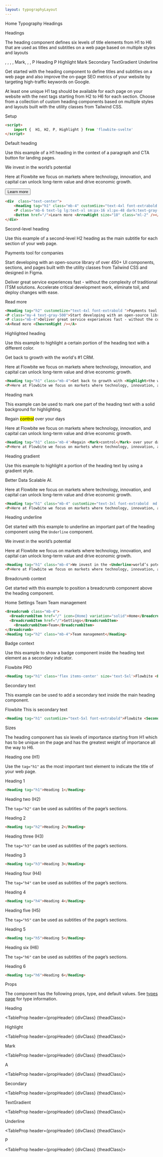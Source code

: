 ```yaml
---
layout: typographyLayout
---
```


<script>
	import { Htwo, ExampleDiv, GitHubSource, CompoDescription, TableProp, TableDefaultRow } from '../../utils'
	import { P, Heading, Highlight, A, Mark, Secondary, TextGradient, Underline, Button, Badge, Breadcrumb, BreadcrumbItem } from '$lib';
	import { Home, ArrowRight, ChevronRight } from 'svelte-heros';
	
	import componentProps1 from '../../props/Heading.json'
  import componentProps2 from '../../props/Highlight.json'
	import componentProps3 from '../../props/A.json'
  import componentProps4 from '../../props/Mark.json'
	import componentProps5 from '../../props/Secondary.json'
	import componentProps6 from '../../props/TextGradient.json'
	import componentProps7 from '../../props/Underline.json'
	import componentProps8 from '../../props/P.json'
  let items1 = componentProps1.props
  let items2 = componentProps2.props
	let items3 = componentProps3.props
  let items4 = componentProps4.props
	let items5 = componentProps5.props
  let items6 = componentProps6.props
	let items7 = componentProps7.props
  let items8 = componentProps8.props
	
	let propHeader = ['Name', 'Type', 'Default']

  let divClass='w-full relative overflow-x-auto shadow-md sm:rounded-lg py-4'
  let theadClass ='text-xs text-gray-700 uppercase bg-gray-50 dark:bg-gray-700 dark:text-white'
</script>

<Breadcrumb class="pb-8">
  <BreadcrumbItem href="/" icon={Home} variation="solid">Home</BreadcrumbItem>
  <BreadcrumbItem href="/typography/">Typography</BreadcrumbItem>
	<BreadcrumbItem>Headings</BreadcrumbItem>
</Breadcrumb>

<Heading class="w-full mb-2" tag="h1" customSize="text-3xl">Headings</Heading>

<CompoDescription>The heading component defines six levels of title elements from H1 to H6 that are used as titles and subtitles on a web page based on multiple styles and layouts</CompoDescription>


<ExampleDiv>
, , , , Mark, , , 
	<GitHubSource href="typography/P.svelte">P</GitHubSource>
	<GitHubSource href="typography/Heading.svelte">Heading</GitHubSource>
	<GitHubSource href="typography/P.svelte">P</GitHubSource>
	<GitHubSource href="typography/Highlight.svelte">Highlight</GitHubSource>
		<GitHubSource href="typography/Mark.svelte">Mark</GitHubSource>
	<GitHubSource href="typography/Secondary.svelte">Secondary</GitHubSource>
	<GitHubSource href="typography/TextGradient.svelte">TextGradient</GitHubSource>
	<GitHubSource href="typography/Underline.svelte">Underline</GitHubSource>
</ExampleDiv>

Get started with the heading component to define titles and subtitles on a web page and also improve the on-page SEO metrics of your website by targeting high-traffic keywords on Google.

At least one unique H1 tag should be available for each page on your website with the next tags starting from H2 to H6 for each section. Choose from a collection of custom heading components based on multiple styles and layouts built with the utility classes from Tailwind CSS.

<Heading tag="h2" class='htwo mb-4 mt-8' customSize="text-2xl font-semibold">Setup</Heading>

```html
<script>
	import {  H1, H2, P, Highlight } from 'flowbite-svelte'
</script>
```

<Heading tag="h2" class='htwo mb-4 mt-8' customSize="text-2xl font-semibold">
Default heading</Heading>

Use this example of a H1 heading in the context of a paragraph and CTA button for landing pages.

<ExampleDiv>
<div  class="text-center">
	<Heading tag="h1" class="mb-4" customSize="text-4xl font-extrabold  md:text-5xl lg:text-6xl">We invest in the world’s potential</Heading>
	<P class="mb-6 text-lg lg:text-xl sm:px-16 xl:px-48 dark:text-gray-400">Here at Flowbite we focus on markets where technology, innovation, and capital can unlock long-term value and drive economic growth.</P>
	<Button href="/">Learn more <ArrowRight size="18" class="ml-2" /></Button>
</div>
</ExampleDiv>

```html
<div  class="text-center">
	<Heading tag="h1" class="mb-4" customSize="text-4xl font-extrabold  md:text-5xl lg:text-6xl">We invest in the world’s potential</Heading>
	<P class="mb-6 text-lg lg:text-xl sm:px-16 xl:px-48 dark:text-gray-400">Here at Flowbite we focus on markets where technology, innovation, and capital can unlock long-term value and drive economic growth.</P>
	<Button href="/">Learn more <ArrowRight size="18" class="ml-2" /></Button>
</div>
```


<Heading tag="h2" class='htwo mb-4 mt-8' customSize="text-2xl font-semibold">
Second-level heading</Heading>

Use this example of a second-level H2 heading as the main subtitle for each section of your web page.

<ExampleDiv>
<Heading tag="h2" customeSize="text-4xl font-extrabold ">Payments tool for companies</Heading>
<P class="my-4 text-gray-500">Start developing with an open-source library of over 450+ UI components, sections, and pages built with the utility classes from Tailwind CSS and designed in Figma.</P>
<P class="mb-4">Deliver great service experiences fast - without the complexity of traditional ITSM solutions. Accelerate critical development work, eliminate toil, and deploy changes with ease.</P>
<A>Read more <ChevronRight /></A>
</ExampleDiv>

```html
<Heading tag="h2" customeSize="text-4xl font-extrabold ">Payments tool for companies</Heading>
<P class="my-4 text-gray-500">Start developing with an open-source library of over 450+ UI components, sections, and ...</P>
<P class="mb-4">Deliver great service experiences fast - without the complexity of ...</P>
<A>Read more <ChevronRight /></A>
```

<Heading tag="h2" class='htwo mb-4 mt-8' customSize="text-2xl font-semibold">
Highlighted heading</Heading>

Use this example to highlight a certain portion of the heading text with a different color.

<ExampleDiv>
<Heading tag="h1" class="mb-4">Get back to growth with <Highlight>the world's #1</Highlight> CRM.</Heading>
<P>Here at Flowbite we focus on markets where technology, innovation, and capital can unlock long-term value and drive economic growth.</P>
</ExampleDiv>

```html
<Heading tag="h1" class="mb-4">Get back to growth with <Highlight>the world's #1</Highlight> CRM.</Heading>
<P>Here at Flowbite we focus on markets where technology, innovation, and capital can unlock long-term value and drive economic growth.</P>
```

<Heading tag="h2" class='htwo mb-4 mt-8' customSize="text-2xl font-semibold">
Heading mark</Heading>

This example can be used to mark one part of the heading text with a solid background for highlighting.

<ExampleDiv>
<Heading tag="h1" class='mb-4'>Regain <Mark>control</Mark> over your days</Heading>
<P>Here at Flowbite we focus on markets where technology, innovation, and capital can unlock long-term value and drive economic growth.</P>
</ExampleDiv>

```html
<Heading tag="h1" class='mb-4'>Regain <Mark>control</Mark> over your days</Heading>
<P>Here at Flowbite we focus on markets where technology, innovation, and capital can unlock long-term value and drive economic growth.</P>
```

<Heading tag="h2" class='htwo mb-4 mt-8' customSize="text-2xl font-semibold">
Heading gradient</Heading>

Use this example to highlight a portion of the heading text by using a gradient style.

<ExampleDiv>
<Heading tag="h1" class="mb-4" customSize="text-3xl font-extrabold  md:text-5xl lg:text-6xl"><TextGradient>Better Data</TextGradient> Scalable AI.</Heading>
<P>Here at Flowbite we focus on markets where technology, innovation, and capital can unlock long-term value and drive economic growth.</P>
</ExampleDiv>

```html
<Heading tag="h1" class="mb-4" customSize="text-3xl font-extrabold  md:text-5xl lg:text-6xl"><TextGradient>Better Data</TextGradient> Scalable AI.</Heading>
<P>Here at Flowbite we focus on markets where technology, innovation, and capital can unlock long-term value and drive economic growth.</P>
```

<Heading tag="h2" class='htwo mb-4 mt-8' customSize="text-2xl font-semibold">
Heading underline</Heading>

Get started with this example to underline an important part of the heading component using the `Underline` component.

<ExampleDiv>
<Heading tag="h1" class="mb-4">We invest in the <Underline>world’s potential</Underline></Heading>
<P>Here at Flowbite we focus on markets where technology, innovation, and capital can unlock long-term value and drive economic growth.</P>
</ExampleDiv>

```html
<Heading tag="h1" class="mb-4">We invest in the <Underline>world’s potential</Underline></Heading>
<P>Here at Flowbite we focus on markets where technology, innovation, and capital can unlock long-term value and drive economic growth.</P>
```

<Heading tag="h2" class='htwo mb-4 mt-8' customSize="text-2xl font-semibold">
Breadcrumb context</Heading>

Get started with this example to position a breadcrumb component above the heading component.

<ExampleDiv>
<Breadcrumb class="mb-4">
  <BreadcrumbItem href="/" icon={Home} variation="solid">Home</BreadcrumbItem>
  <BreadcrumbItem href="/">Settings</BreadcrumbItem>
	<BreadcrumbItem>Team</BreadcrumbItem>
</Breadcrumb>
<Heading tag="h2" class="mb-4">Team management</Heading>
</ExampleDiv>

```html
<Breadcrumb class="mb-4">
  <BreadcrumbItem href="/" icon={Home} variation="solid">Home</BreadcrumbItem>
  <BreadcrumbItem href="/">Settings</BreadcrumbItem>
	<BreadcrumbItem>Team</BreadcrumbItem>
</Breadcrumb>
<Heading tag="h2" class="mb-4">Team management</Heading>
```

<Heading tag="h2" class='htwo mb-4 mt-8' customSize="text-2xl font-semibold">
Badge context</Heading>

Use this example to show a badge component inside the heading text element as a secondary indicator.

<ExampleDiv>
<Heading tag="h1" class='flex items-center' size='text-5xl'>Flowbite <Badge class="text-2xl font-semibold ml-2" >PRO</Badge></Heading>
</ExampleDiv>

```html
<Heading tag="h1" class='flex items-center' size='text-5xl'>Flowbite <Badge class="text-2xl font-semibold ml-2" >PRO</Badge></Heading>
```

<Heading tag="h2" class='htwo mb-4 mt-8' customSize="text-2xl font-semibold">
Secondary text</Heading>

This example can be used to add a secondary text inside the main heading component.

<ExampleDiv>
<Heading tag="h1" customSize="text-5xl font-extrabold">Flowbite <Secondary class="ml-2">This is secondary text</Secondary></Heading>
</ExampleDiv>

```html
<Heading tag="h1" customSize="text-5xl font-extrabold">Flowbite <Secondary class="ml-2">This is secondary text</Secondary></Heading>
```

<Heading tag="h2" class='htwo mb-4 mt-8' customSize="text-2xl font-semibold">
Sizes</Heading>

The heading component has six levels of importance starting from H1 which has to be unique on the page and has the greatest weight of importance all the way to H6.

<Heading tag="h3" customSize="text-xl font-semibold" class="mb-4 mt-8 w-full">Heading one (H1)</Heading>

Use the `tag="h1"` as the most important text element to indicate the title of your web page.

<ExampleDiv>
<Heading tag="h1">Heading 1</Heading>
</ExampleDiv>

```html
<Heading tag="h1">Heading 1</Heading>
```

<Heading tag="h3" customSize="text-xl font-semibold" class="mb-4 mt-8 w-full">Heading two (H2)</Heading>

The `tag="h2"` can be used as subtitles of the page’s sections.

<ExampleDiv>
<Heading tag="h2">Heading 2</Heading>
</ExampleDiv>

```html
<Heading tag="h2">Heading 2</Heading>
```

<Heading tag="h3" customSize="text-xl font-semibold" class="mb-4 mt-8 w-full">Heading three (H3)</Heading>

The `tag="h3"` can be used as subtitles of the page’s sections.

<ExampleDiv>
<Heading tag="h3">Heading 3</Heading>
</ExampleDiv>

```html
<Heading tag="h3">Heading 3</Heading>
```

<Heading tag="h3" customSize="text-xl font-semibold" class="mb-4 mt-8 w-full">Heading four (H4)</Heading>

The `tag="h4"` can be used as subtitles of the page’s sections.

<ExampleDiv>
<Heading tag="h4">Heading 4</Heading>
</ExampleDiv>

```html
<Heading tag="h4">Heading 4</Heading>
```

<Heading tag="h3" customSize="text-xl font-semibold" class="mb-4 mt-8 w-full">Heading five (H5)</Heading>

The `tag="h5"` can be used as subtitles of the page’s sections.

<ExampleDiv>
<Heading tag="h5">Heading 5</Heading>
</ExampleDiv>

```html
<Heading tag="h5">Heading 5</Heading>
```

<Heading tag="h3" customSize="text-xl font-semibold" class="mb-4 mt-8 w-full">Heading six (H6)</Heading>

The `tag="h6"` can be used as subtitles of the page’s sections.

<ExampleDiv>
<Heading tag="h6">Heading 6</Heading>
</ExampleDiv>

```html
<Heading tag="h6">Heading 6</Heading>
```

<Heading tag="h2" class='htwo mb-4 mt-8' customSize="text-2xl font-semibold">
Props</Heading>

The component has the following props, type, and default values. See <A href="/pages/types">types page</A> for type information.

<Heading tag="h3" customSize="text-xl font-semibold" class="mb-4 mt-8 w-full">Heading</Heading>

<TableProp header={propHeader} {divClass} {theadClass}>
  <TableDefaultRow items={items1} rowState='hover' />
</TableProp>

<Heading tag="h3" customSize="text-xl font-semibold" class="mb-4 mt-8 w-full">Highlight</Heading>

<TableProp header={propHeader} {divClass} {theadClass}>
  <TableDefaultRow items={items2} rowState='hover' />
</TableProp>

<Heading tag="h3" customSize="text-xl font-semibold" class="mb-4 mt-8 w-full">Mark</Heading>

<TableProp header={propHeader} {divClass} {theadClass}>
  <TableDefaultRow items={items3} rowState='hover' />
</TableProp>

<Heading tag="h3" customSize="text-xl font-semibold" class="mb-4 mt-8 w-full">A</Heading>

<TableProp header={propHeader} {divClass} {theadClass}>
  <TableDefaultRow items={items4} rowState='hover' />
</TableProp>

<Heading tag="h3" customSize="text-xl font-semibold" class="mb-4 mt-8 w-full">Secondary</Heading>

<TableProp header={propHeader} {divClass} {theadClass}>
  <TableDefaultRow items={items5} rowState='hover' />
</TableProp>

<Heading tag="h3" customSize="text-xl font-semibold" class="mb-4 mt-8 w-full">TextGradient</Heading>

<TableProp header={propHeader} {divClass} {theadClass}>
  <TableDefaultRow items={items6} rowState='hover' />
</TableProp>

<Heading tag="h3" customSize="text-xl font-semibold" class="mb-4 mt-8 w-full">Underline</Heading>

<TableProp header={propHeader} {divClass} {theadClass}>
  <TableDefaultRow items={items7} rowState='hover' />
</TableProp>

<Heading tag="h3" customSize="text-xl font-semibold" class="mb-4 mt-8 w-full">P</Heading>

<TableProp header={propHeader} {divClass} {theadClass}>
  <TableDefaultRow items={items8} rowState='hover' />
</TableProp>
